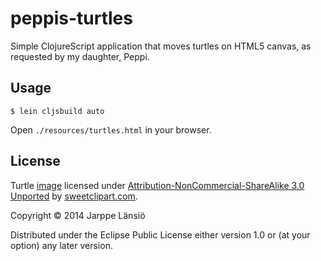 # peppis-turtles

Simple ClojureScript application that moves turtles on HTML5 canvas, as requested by
my daughter, Peppi.

## Usage


```
$ lein cljsbuild auto
```

Open ```./resources/turtles.html``` in your browser.


## License

Turtle [image](http://sweetclipart.com/cute-green-turtle-696) licensed under [Attribution-NonCommercial-ShareAlike 3.0 Unported](http://creativecommons.org/licenses/by-nc-sa/3.0/)
by [sweetclipart.com](http://sweetclipart.com).

Copyright © 2014 Jarppe Länsiö

Distributed under the Eclipse Public License either version 1.0 or (at
your option) any later version.
